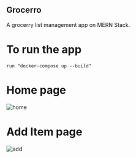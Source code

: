 ## Grocerro
A grocerry list management app on MERN Stack.

# To run the app
    run "docker-compose up --build"
    
# Home page
 ![home](https://user-images.githubusercontent.com/39663257/147038839-da338156-075f-4c65-bb17-367297937066.png)
# Add Item page
 ![add](https://user-images.githubusercontent.com/39663257/147038851-1ab717d3-d061-4399-9b24-69c63bcb092a.png)
